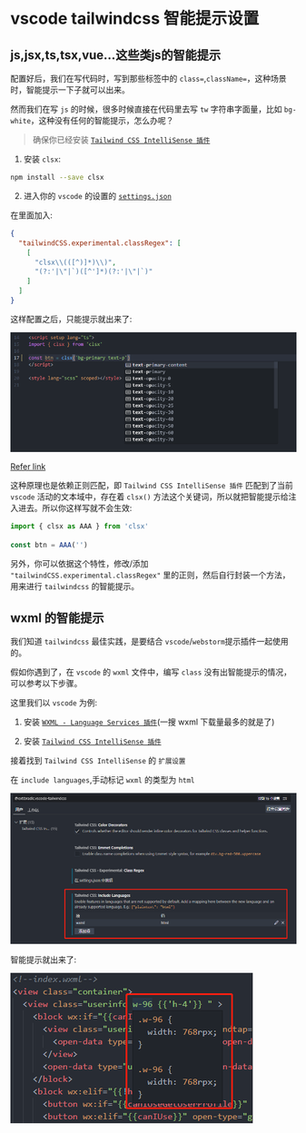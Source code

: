 # vscode tailwindcss 智能提示设置

## js,jsx,ts,tsx,vue...这些类js的智能提示

配置好后，我们在写代码时，写到那些标签中的 `class=`,`className=`，这种场景时，智能提示一下子就可以出来。

然而我们在写 `js` 的时候，很多时候直接在代码里去写 `tw` 字符串字面量，比如 `bg-white`，这种没有任何的智能提示，怎么办呢？

> 确保你已经安装 [`Tailwind CSS IntelliSense 插件`](https://marketplace.visualstudio.com/items?itemName=bradlc.vscode-tailwindcss)

1. 安装 `clsx`:

```bash
npm install --save clsx
```

2. 进入你的 `vscode` 的设置的 [`settings.json`](https://code.visualstudio.com/docs/getstarted/settings)

在里面加入:

```json
{
  "tailwindCSS.experimental.classRegex": [
    [
      "clsx\\(([^)]*)\\)",
      "(?:'|\"|`)([^']*)(?:'|\"|`)"
    ]
  ]
}
```

这样配置之后，只能提示就出来了:

![智能提示](./frameworks/img/js-intelliSense.png)

[Refer link](https://github.com/lukeed/clsx#tailwind-support)

这种原理也是依赖正则匹配，即 `Tailwind CSS IntelliSense 插件` 匹配到了当前 `vscode` 活动的文本域中，存在着 `clsx()` 方法这个关键词，所以就把智能提示给注入进去。所以你这样写就不会生效:

```js
import { clsx as AAA } from 'clsx'

const btn = AAA('')
```

另外，你可以依据这个特性，修改/添加 `"tailwindCSS.experimental.classRegex"` 里的正则，然后自行封装一个方法，用来进行 `tailwindcss` 的智能提示。

## wxml 的智能提示

我们知道 `tailwindcss` 最佳实践，是要结合 `vscode`/`webstorm`提示插件一起使用的。

假如你遇到了，在 `vscode` 的 `wxml` 文件中，编写 `class` 没有出智能提示的情况，可以参考以下步骤。

这里我们以 `vscode` 为例:

1. 安装 [`WXML - Language Services 插件`](https://marketplace.visualstudio.com/items?itemName=qiu8310.minapp-vscode)(一搜 wxml 下载量最多的就是了)

2. 安装 [`Tailwind CSS IntelliSense 插件`](https://marketplace.visualstudio.com/items?itemName=bradlc.vscode-tailwindcss)

接着找到 `Tailwind CSS IntelliSense` 的 `扩展设置`

在 `include languages`,手动标记 `wxml` 的类型为 `html`

![如图所示](./frameworks/img/vscode-setting.png)

智能提示就出来了:

![智能提示](./frameworks/img/wxml-i.png)
